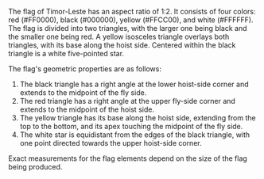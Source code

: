 The flag of Timor-Leste has an aspect ratio of 1:2. It consists of four colors: red (#FF0000), black (#000000), yellow (#FFCC00), and white (#FFFFFF). The flag is divided into two triangles, with the larger one being black and the smaller one being red. A yellow isosceles triangle overlays both triangles, with its base along the hoist side. Centered within the black triangle is a white five-pointed star.

The flag's geometric properties are as follows:
1. The black triangle has a right angle at the lower hoist-side corner and extends to the midpoint of the fly side.
2. The red triangle has a right angle at the upper fly-side corner and extends to the midpoint of the hoist side.
3. The yellow triangle has its base along the hoist side, extending from the top to the bottom, and its apex touching the midpoint of the fly side.
4. The white star is equidistant from the edges of the black triangle, with one point directed towards the upper hoist-side corner.

Exact measurements for the flag elements depend on the size of the flag being produced.